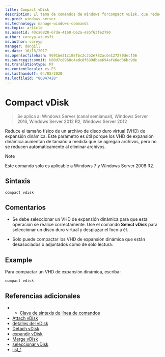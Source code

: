 ```yaml
---
title: Compact vDisk
description: El tema de comandos de Windows forcompact vDisk, que reduce el tamaño físico de un archivo de disco duro virtual (VHD) de expansión dinámica.
ms.prod: windows-server
ms.technology: manage-windows-commands
ms.topic: article
ms.assetid: 40ca0820-67de-4160-b62a-e9bf63fe2790
author: coreyp-at-msft
ms.author: coreyp
manager: dongill
ms.date: 10/16/2017
ms.openlocfilehash: 9691be21c188fbc2c3b2e782acde127270decf56
ms.sourcegitcommit: b00d7c8968c4adc8f699dbee694afe6ed36bc9de
ms.translationtype: MT
ms.contentlocale: es-ES
ms.lasthandoff: 04/08/2020
ms.locfileid: "80847428"
---
```

# <a name="compact-vdisk"></a>Compact vDisk

>Se aplica a: Windows Server (canal semianual), Windows Server 2016, Windows Server 2012 R2, Windows Server 2012

Reduce el tamaño físico de un archivo de disco duro virtual (VHD) de expansión dinámica. Este parámetro es útil porque los VHD de expansión dinámica aumentan de tamaño a medida que se agregan archivos, pero no se reducen automáticamente al eliminar archivos.

> [!NOTE]
> Este comando solo es aplicable a Windows 7 y Windows Server 2008 R2.

## <a name="syntax"></a>Sintaxis
```
compact vdisk
```

## <a name="remarks"></a>Comentarios

- Se debe seleccionar un VHD de expansión dinámica para que esta operación se realice correctamente. Use el comando **Select vDisk** para seleccionar un disco duro virtual y desplazar el foco a él.

- Solo puede compactar los VHD de expansión dinámica que están desasociados o adjuntados como de solo lectura.

## <a name="examples"></a><a name=BKMK_Examples></a>Example
Para compactar un VHD de expansión dinámica, escriba:
```
compact vdisk
```

## <a name="additional-references"></a>Referencias adicionales
- - [Clave de sintaxis de línea de comandos](command-line-syntax-key.md)
- [Attach vDisk](attach-vdisk.md)
- [detalles del vDisk](detail-vdisk.md)
- [Detach vDisk](detach-vdisk.md)
- [expandir vDisk](expand-vdisk.md)
- [Merge vDisk](merge-vdisk.md)
- [seleccionar vDisk](select-vdisk.md)
- [list_1](list_1.md)
